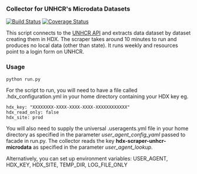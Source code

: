 ### Collector for UNHCR's Microdata Datasets
[![Build Status](https://travis-ci.org/OCHA-DAP/hdx-scraper-unhcr-microdata.svg?branch=master&ts=1)](https://travis-ci.org/OCHA-DAP/hdx-scraper-unhcr-microdata) [![Coverage Status](https://coveralls.io/repos/github/OCHA-DAP/hdx-scraper-unhcr-microdata/badge.svg?branch=master&ts=1)](https://coveralls.io/github/OCHA-DAP/hdx-scraper-unhcr-microdata?branch=master)

This script connects to the [UNHCR API](https://microdata.unhcr.org/index.php/api/catalog/) and extracts data dataset by dataset creating them in HDX. The scraper takes around 10 minutes to run and produces no local data (other than state). It runs weekly and resources point to a login form on UNHCR. 


### Usage

    python run.py

For the script to run, you will need to have a file called .hdx_configuration.yml in your home directory containing your HDX key eg.

    hdx_key: "XXXXXXXX-XXXX-XXXX-XXXX-XXXXXXXXXXXX"
    hdx_read_only: false
    hdx_site: prod
    
 You will also need to supply the universal .useragents.yml file in your home directory as specified in the parameter *user_agent_config_yaml* passed to facade in run.py. The collector reads the key **hdx-scraper-unhcr-microdata** as specified in the parameter *user_agent_lookup*.
 
 Alternatively, you can set up environment variables: USER_AGENT, HDX_KEY, HDX_SITE, TEMP_DIR, LOG_FILE_ONLY